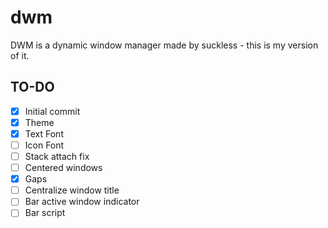 # dwm
DWM is a dynamic window manager made by suckless - this is my version of it.

## TO-DO
- [X] Initial commit
- [X] Theme
- [X] Text Font
- [ ] Icon Font
- [ ] Stack attach fix
- [ ] Centered windows
- [X] Gaps
- [ ] Centralize window title
- [ ] Bar active window indicator
- [ ] Bar script
